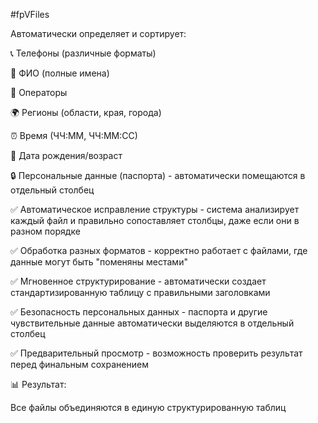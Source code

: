 #fpVFiles

Автоматически определяет и сортирует:

📞 Телефоны (различные форматы)

👤 ФИО (полные имена)

📡 Операторы

🌍 Регионы (области, края, города)

⏰ Время (ЧЧ:ММ, ЧЧ:ММ:СС)

📅 Дата рождения/возраст

🔒 Персональные данные (паспорта) - автоматически помещаются в отдельный столбец

✅ Автоматическое исправление структуры - система анализирует каждый файл и правильно сопоставляет столбцы, даже если они в разном порядке

✅ Обработка разных форматов - корректно работает с файлами, где данные могут быть "поменяны местами"

✅ Мгновенное структурирование - автоматически создает стандартизированную таблицу с правильными заголовками

✅ Безопасность персональных данных - паспорта и другие чувствительные данные автоматически выделяются в отдельный столбец

✅ Предварительный просмотр - возможность проверить результат перед финальным сохранением

📊 Результат:

Все файлы объединяются в единую структурированную таблиц
